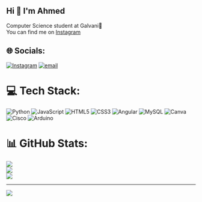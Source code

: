 ## Hi 👋 I'm Ahmed
Computer Science student at Galvani🧠
<br>
You can find me on [Instagram](https://www.instagram.com/ahmed.pryvv/)

## 🌐 Socials:
[![Instagram](https://img.shields.io/badge/Instagram-%23E4405F.svg?logo=Instagram&logoColor=white)](https://instagram.com/https://www.instagram.com/ahmed.pryvv/) [![email](https://img.shields.io/badge/Email-D14836?logo=gmail&logoColor=white)](mailto:abc94895@gmail.com) 

# 💻 Tech Stack:
![Python](https://img.shields.io/badge/python-3670A0?style=for-the-badge&logo=python&logoColor=ffdd54) ![JavaScript](https://img.shields.io/badge/javascript-%23323330.svg?style=for-the-badge&logo=javascript&logoColor=%23F7DF1E) ![HTML5](https://img.shields.io/badge/html5-%23E34F26.svg?style=for-the-badge&logo=html5&logoColor=white) ![CSS3](https://img.shields.io/badge/css3-%231572B6.svg?style=for-the-badge&logo=css3&logoColor=white) ![Angular](https://img.shields.io/badge/angular-%23DD0031.svg?style=for-the-badge&logo=angular&logoColor=white) ![MySQL](https://img.shields.io/badge/mysql-4479A1.svg?style=for-the-badge&logo=mysql&logoColor=white) ![Canva](https://img.shields.io/badge/Canva-%2300C4CC.svg?style=for-the-badge&logo=Canva&logoColor=white) ![Cisco](https://img.shields.io/badge/cisco-%23049fd9.svg?style=for-the-badge&logo=cisco&logoColor=black) ![Arduino](https://img.shields.io/badge/-Arduino-00979D?style=for-the-badge&logo=Arduino&logoColor=white)
# 📊 GitHub Stats:
![](https://github-readme-stats.vercel.app/api?username=crazymidoo&theme=default&hide_border=false&include_all_commits=false&count_private=false)<br/>
![](https://nirzak-streak-stats.vercel.app/?user=crazymidoo&theme=default&hide_border=false)<br/>
![](https://github-readme-stats.vercel.app/api/top-langs/?username=crazymidoo&theme=default&hide_border=false&include_all_commits=false&count_private=false&layout=compact)

---
[![](https://visitcount.itsvg.in/api?id=crazymidoo&icon=0&color=0)](https://visitcount.itsvg.in)

<!-- Proudly created with GPRM ( https://gprm.itsvg.in ) -->
